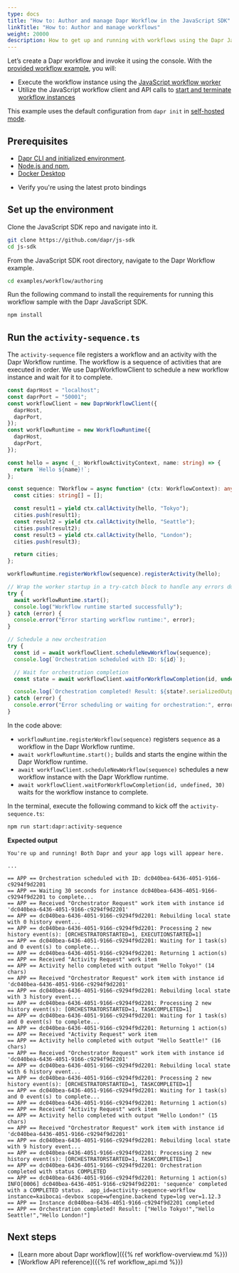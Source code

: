 ```yaml
---
type: docs
title: "How to: Author and manage Dapr Workflow in the JavaScript SDK"
linkTitle: "How to: Author and manage workflows"
weight: 20000
description: How to get up and running with workflows using the Dapr JavaScript SDK
---
```


Let’s create a Dapr workflow and invoke it using the console. With the [provided workflow example](https://github.com/dapr/js-sdk/tree/main/examples/workflow), you will:

- Execute the workflow instance using the [JavaScript workflow worker](https://github.com/dapr/js-sdk/tree/main/src/workflow/runtime/WorkflowRuntime.ts)
- Utilize the JavaScript workflow client and API calls to [start and terminate workflow instances](https://github.com/dapr/js-sdk/tree/main/src/workflow/client/DaprWorkflowClient.ts)

This example uses the default configuration from `dapr init` in [self-hosted mode](https://github.com/dapr/cli#install-dapr-on-your-local-machine-self-hosted).

## Prerequisites

- [Dapr CLI and initialized environment](https://docs.dapr.io/getting-started).
- [Node.js and npm](https://docs.npmjs.com/downloading-and-installing-node-js-and-npm),
- [Docker Desktop](https://www.docker.com/products/docker-desktop)
<!-- END_IGNORE -->
- Verify you're using the latest proto bindings

## Set up the environment

Clone the JavaScript SDK repo and navigate into it.

```bash
git clone https://github.com/dapr/js-sdk
cd js-sdk
```

From the JavaScript SDK root directory, navigate to the Dapr Workflow example.

```bash
cd examples/workflow/authoring
```

Run the following command to install the requirements for running this workflow sample with the Dapr JavaScript SDK.

```bash
npm install
```

## Run the `activity-sequence.ts`

The `activity-sequence` file registers a workflow and an activity with the Dapr Workflow runtime. The workflow is a sequence of activities that are executed in order. We use DaprWorkflowClient to schedule a new workflow instance and wait for it to complete.

```typescript
const daprHost = "localhost";
const daprPort = "50001";
const workflowClient = new DaprWorkflowClient({
  daprHost,
  daprPort,
});
const workflowRuntime = new WorkflowRuntime({
  daprHost,
  daprPort,
});

const hello = async (_: WorkflowActivityContext, name: string) => {
  return `Hello ${name}!`;
};

const sequence: TWorkflow = async function* (ctx: WorkflowContext): any {
  const cities: string[] = [];

  const result1 = yield ctx.callActivity(hello, "Tokyo");
  cities.push(result1);
  const result2 = yield ctx.callActivity(hello, "Seattle");
  cities.push(result2);
  const result3 = yield ctx.callActivity(hello, "London");
  cities.push(result3);

  return cities;
};

workflowRuntime.registerWorkflow(sequence).registerActivity(hello);

// Wrap the worker startup in a try-catch block to handle any errors during startup
try {
  await workflowRuntime.start();
  console.log("Workflow runtime started successfully");
} catch (error) {
  console.error("Error starting workflow runtime:", error);
}

// Schedule a new orchestration
try {
  const id = await workflowClient.scheduleNewWorkflow(sequence);
  console.log(`Orchestration scheduled with ID: ${id}`);

  // Wait for orchestration completion
  const state = await workflowClient.waitForWorkflowCompletion(id, undefined, 30);

  console.log(`Orchestration completed! Result: ${state?.serializedOutput}`);
} catch (error) {
  console.error("Error scheduling or waiting for orchestration:", error);
}
```

In the code above:

- `workflowRuntime.registerWorkflow(sequence)` registers `sequence` as a workflow in the Dapr Workflow runtime.
- `await workflowRuntime.start();` builds and starts the engine within the Dapr Workflow runtime.
- `await workflowClient.scheduleNewWorkflow(sequence)` schedules a new workflow instance with the Dapr Workflow runtime.
- `await workflowClient.waitForWorkflowCompletion(id, undefined, 30)` waits for the workflow instance to complete.

In the terminal, execute the following command to kick off the `activity-sequence.ts`:

```sh
npm run start:dapr:activity-sequence
```

**Expected output**

```
You're up and running! Both Dapr and your app logs will appear here.

...

== APP == Orchestration scheduled with ID: dc040bea-6436-4051-9166-c9294f9d2201
== APP == Waiting 30 seconds for instance dc040bea-6436-4051-9166-c9294f9d2201 to complete...
== APP == Received "Orchestrator Request" work item with instance id 'dc040bea-6436-4051-9166-c9294f9d2201'
== APP == dc040bea-6436-4051-9166-c9294f9d2201: Rebuilding local state with 0 history event...
== APP == dc040bea-6436-4051-9166-c9294f9d2201: Processing 2 new history event(s): [ORCHESTRATORSTARTED=1, EXECUTIONSTARTED=1]
== APP == dc040bea-6436-4051-9166-c9294f9d2201: Waiting for 1 task(s) and 0 event(s) to complete...
== APP == dc040bea-6436-4051-9166-c9294f9d2201: Returning 1 action(s)
== APP == Received "Activity Request" work item
== APP == Activity hello completed with output "Hello Tokyo!" (14 chars)
== APP == Received "Orchestrator Request" work item with instance id 'dc040bea-6436-4051-9166-c9294f9d2201'
== APP == dc040bea-6436-4051-9166-c9294f9d2201: Rebuilding local state with 3 history event...
== APP == dc040bea-6436-4051-9166-c9294f9d2201: Processing 2 new history event(s): [ORCHESTRATORSTARTED=1, TASKCOMPLETED=1]
== APP == dc040bea-6436-4051-9166-c9294f9d2201: Waiting for 1 task(s) and 0 event(s) to complete...
== APP == dc040bea-6436-4051-9166-c9294f9d2201: Returning 1 action(s)
== APP == Received "Activity Request" work item
== APP == Activity hello completed with output "Hello Seattle!" (16 chars)
== APP == Received "Orchestrator Request" work item with instance id 'dc040bea-6436-4051-9166-c9294f9d2201'
== APP == dc040bea-6436-4051-9166-c9294f9d2201: Rebuilding local state with 6 history event...
== APP == dc040bea-6436-4051-9166-c9294f9d2201: Processing 2 new history event(s): [ORCHESTRATORSTARTED=1, TASKCOMPLETED=1]
== APP == dc040bea-6436-4051-9166-c9294f9d2201: Waiting for 1 task(s) and 0 event(s) to complete...
== APP == dc040bea-6436-4051-9166-c9294f9d2201: Returning 1 action(s)
== APP == Received "Activity Request" work item
== APP == Activity hello completed with output "Hello London!" (15 chars)
== APP == Received "Orchestrator Request" work item with instance id 'dc040bea-6436-4051-9166-c9294f9d2201'
== APP == dc040bea-6436-4051-9166-c9294f9d2201: Rebuilding local state with 9 history event...
== APP == dc040bea-6436-4051-9166-c9294f9d2201: Processing 2 new history event(s): [ORCHESTRATORSTARTED=1, TASKCOMPLETED=1]
== APP == dc040bea-6436-4051-9166-c9294f9d2201: Orchestration completed with status COMPLETED
== APP == dc040bea-6436-4051-9166-c9294f9d2201: Returning 1 action(s)
INFO[0006] dc040bea-6436-4051-9166-c9294f9d2201: 'sequence' completed with a COMPLETED status.  app_id=activity-sequence-workflow instance=kaibocai-devbox scope=wfengine.backend type=log ver=1.12.3
== APP == Instance dc040bea-6436-4051-9166-c9294f9d2201 completed
== APP == Orchestration completed! Result: ["Hello Tokyo!","Hello Seattle!","Hello London!"]
```

## Next steps

- [Learn more about Dapr workflow]({{% ref workflow-overview.md %}})
- [Workflow API reference]({{% ref workflow_api.md %}})
